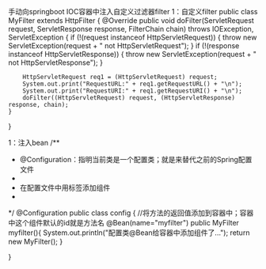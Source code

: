 手动向springboot IOC容器中注入自定义过滤器filter
1：自定义filter
public class MyFilter extends HttpFilter {
	@Override
    public void doFilter(ServletRequest request, ServletResponse response, FilterChain chain)
            throws IOException, ServletException {
        if (!(request instanceof HttpServletRequest)) {
            throw new ServletException(request + " not HttpServletRequest");
        }
        if (!(response instanceof HttpServletResponse)) {
            throw new ServletException(request + " not HttpServletResponse");
        }
        
        HttpServletRequest req1 = (HttpServletRequest) request;
        System.out.print("RequestURL:" + req1.getRequestURL() + "\n");
        System.out.print("RequestURI:" + req1.getRequestURI() + "\n");
        doFilter((HttpServletRequest) request, (HttpServletResponse) response, chain);
    }
}

1：注入bean
/**
 * @Configuration：指明当前类是一个配置类；就是来替代之前的Spring配置文件
 *
 * 在配置文件中用<bean><bean/>标签添加组件
 *
 */
@Configuration
public class config {
	//将方法的返回值添加到容器中；容器中这个组件默认的id就是方法名
    @Bean(name="myfilter")
    public MyFilter myfilter(){
        System.out.println("配置类@Bean给容器中添加组件了...");
        return new MyFilter();
    }
	
}
